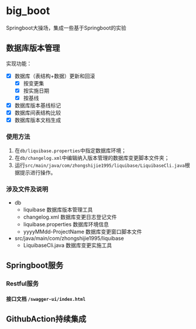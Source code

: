 # big_boot

Springboot大操场，集成一些基于Springboot的实验

## 数据库版本管理
实现功能：
- [x] 数据库（表结构+数据）更新和回滚
    - [x] 按变更集
    - [x] 按实施日期
    - [x] 按基线
- [x] 数据库版本基线标记
- [x] 数据库间表结构比较
- [x] 数据库版本文档生成

### 使用方法
1. 在`db/liquibase.properties`中指定数据库环境；
2. 在`db/changelog.xml`中编辑纳入版本管理的数据库变更脚本文件夹；
3. 运行`src/main/java/com/zhongshijie1995/liquibase/LiquibaseCli.java`根据提示进行操作。

### 涉及文件及说明

- db
  - liquibase 数据库版本管理工具
  - changelog.xml 数据库变更日志登记文件
  - liquibase.properties 数据库环境信息
  - yyyyMMdd-ProjectName 数据库变更窗口脚本文件
- src/java/main/com/zhongshijie1995/liquibase
  - LiquibaseCli.java 数据库变更实施工具

## Springboot服务

### Restful服务

#### 接口文档 `/swagger-ui/index.html`

## GithubAction持续集成
